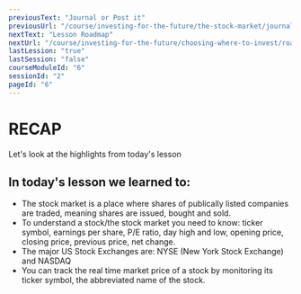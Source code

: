 ```yaml
---
previousText: "Journal or Post it"
previousUrl: "/course/investing-for-the-future/the-stock-market/journal-or-post-it"
nextText: "Lesson Roadmap"
nextUrl: "/course/investing-for-the-future/choosing-where-to-invest/roadmap"
lastLession: "true"
lastSession: "false"
courseModuleId: "6"
sessionId: "2"
pageId: "6"
---
```



# RECAP

<sparkle-character-intro position="right" character="jen">
Let's look at the highlights from today's lesson
</sparkle-character-intro>

## In today's lesson we learned to: 
- The stock market is a place where shares of publically listed companies are traded, meaning shares are issued, bought and sold.
- To understand a stock/the stock market you need to know: ticker symbol, earnings per share, P/E ratio, day high and low, opening price, closing price,  previous price, net change.
- The major US Stock Exchanges are: NYSE (New York Stock Exchange) and NASDAQ
- You can track the real time market price of a stock by monitoring its ticker symbol, the abbreviated name of the stock.
